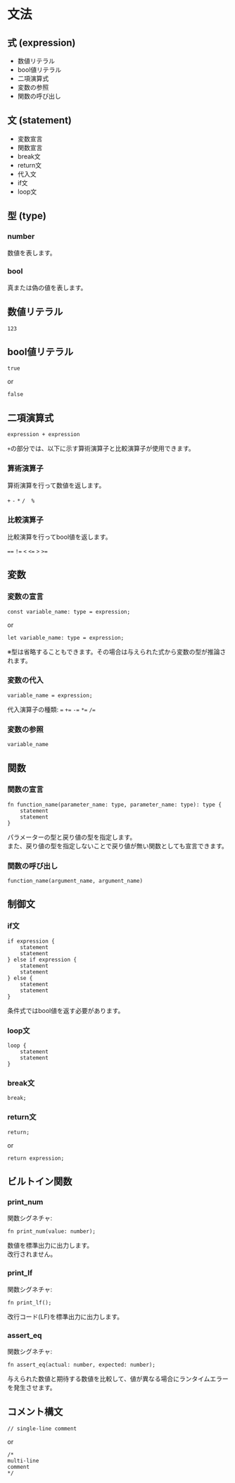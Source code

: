 # 文法

## 式 (expression)
- 数値リテラル
- bool値リテラル
- 二項演算式
- 変数の参照
- 関数の呼び出し

## 文 (statement)
- 変数宣言
- 関数宣言
- break文
- return文
- 代入文
- if文
- loop文

## 型 (type)

### number
数値を表します。

### bool
真または偽の値を表します。

## 数値リテラル
```
123
```

## bool値リテラル
```
true
```
or
```
false
```

## 二項演算式
```
expression + expression
```
`+`の部分では、以下に示す算術演算子と比較演算子が使用できます。

### 算術演算子
算術演算を行って数値を返します。

`+` `-` `*` `/`　`%`

### 比較演算子
比較演算を行ってbool値を返します。

`==` `!=` `<` `<=` `>` `>=`

## 変数

### 変数の宣言
```
const variable_name: type = expression;
```
or
```
let variable_name: type = expression;
```
※型は省略することもできます。その場合は与えられた式から変数の型が推論されます。

### 変数の代入
```
variable_name = expression;
```

代入演算子の種類:
`=` `+=` `-=` `*=` `/=`

### 変数の参照
```
variable_name
```

## 関数

### 関数の宣言
```
fn function_name(parameter_name: type, parameter_name: type): type {
    statement
    statement
}
```
パラメーターの型と戻り値の型を指定します。  
また、戻り値の型を指定しないことで戻り値が無い関数としても宣言できます。

### 関数の呼び出し
```
function_name(argument_name, argument_name)
```

## 制御文

### if文
```
if expression {
    statement
    statement
} else if expression {
    statement
    statement
} else {
    statement
    statement
}
```
条件式ではbool値を返す必要があります。

### loop文
```
loop {
    statement
    statement
}
```

### break文
```
break;
```

### return文
```
return;
```
or
```
return expression;
```

## ビルトイン関数

### print_num
関数シグネチャ:
```
fn print_num(value: number);
```
数値を標準出力に出力します。  
改行されません。

### print_lf
関数シグネチャ:
```
fn print_lf();
```
改行コード(LF)を標準出力に出力します。

### assert_eq
関数シグネチャ:
```
fn assert_eq(actual: number, expected: number);
```
与えられた数値と期待する数値を比較して、値が異なる場合にランタイムエラーを発生させます。

## コメント構文
```
// single-line comment
```
or
```
/*
multi-line
comment
*/
```
